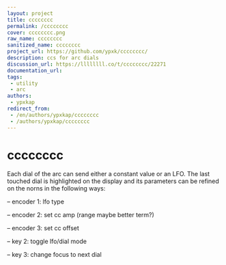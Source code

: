 ```yaml
---
layout: project
title: cccccccc
permalink: /cccccccc
cover: cccccccc.png
raw_name: cccccccc
sanitized_name: cccccccc
project_url: https://github.com/ypxk/cccccccc/
description: ccs for arc dials
discussion_url: https://llllllll.co/t/cccccccc/22271
documentation_url: 
tags:
 - utility
 - arc
authors:
 - ypxkap
redirect_from:
 - /en/authors/ypxkap/cccccccc
 - /authors/ypxkap/cccccccc
---
```

# cccccccc


Each dial of the arc can send either a constant value or an LFO. The last touched dial is highlighted on the display and its parameters can be refined on the norns in the following ways:

– encoder 1: lfo type

– encoder 2: set cc amp (range maybe better term?)

– encoder 3: set cc offset

– key 2: toggle lfo/dial mode

– key 3: change focus to next dial
